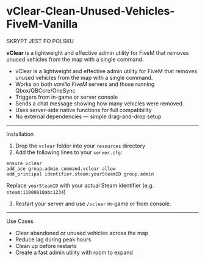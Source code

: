 # vClear-Clean-Unused-Vehicles-FiveM-Vanilla

SKRYPT JEST PO POLSKU

**vClear** is a lightweight and effective admin utility for FiveM that removes unused vehicles from the map with a single command.

- vClear is a lightweight and effective admin utility for FiveM that removes unused vehicles from the map with a single command.
- Works on both *vanilla FiveM* servers and those running Qbox/QBCore/OneSync  
- Triggers from in-game or server console  
- Sends a chat message showing how many vehicles were removed  
- Uses server-side native functions for full compatibility  
- No external dependencies — simple drag-and-drop setup

---

 Installation

1. Drop the `vclear` folder into your `resources` directory  
2. Add the following lines to your `server.cfg`:

```
ensure vclear
add_ace group.admin command.vclear allow
add_principal identifier.steam:yourSteamID group.admin
```

 Replace `yourSteamID` with your actual Steam identifier (e.g. `steam:11000010abc1234`)

3. Restart your server and use `/vclear` in-game or from console.

---

  Use Cases

- Clear abandoned or unused vehicles across the map  
- Reduce lag during peak hours  
- Clean up before restarts  
- Create a fast admin utility with room to expand

